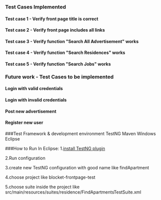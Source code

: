 
### Test Cases Implemented
#### Test case 1 - Verify front page title is correct
#### Test case 2 - Verify front page includes all links
#### Test case 3 - Verify function "Search All Advertisement" works
#### Test case 4 - Verify function "Search Residences" works
#### Test case 5 - Verify function "Search Jobs" works

### Future work - Test Cases to be implemented
#### Login with valid credentials 
#### Login with invalid credentials
#### Post new advertisement
#### Register new user

###Test Framework & development environment 
TestNG
Maven
Windows
Eclipse

###How to Run In Eclipse:
1.[install TestNG plugin](http://testng.org/doc/eclipse.html)

2.Run configuration

3.create new TestNG configuration with good name like findApartment

4.choose project like blocket-frontpage-test

5.choose suite inside the project like src/main/resources/suites/residence/FindApartmentsTestSuite.xml

